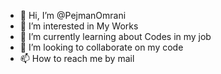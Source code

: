 - 👋 Hi, I’m @PejmanOmrani
- 👀 I’m interested in My Works
- 🌱 I’m currently learning about Codes in my job
- 💞️ I’m looking to collaborate on my code
- 📫 How to reach me by mail 

<!---
PejmanOmrani/PejmanOmrani is a ✨ special ✨ repository because its `README.md` (this file) appears on your GitHub profile.
You can click the Preview link to take a look at your changes.
--->
